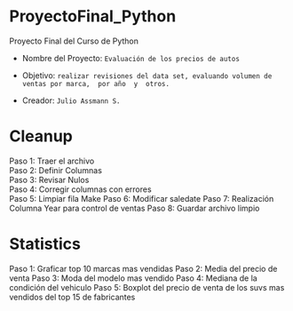 # ProyectoFinal_Python
Proyecto Final del Curso de Python

-   Nombre del Proyecto: `Evaluación de los precios de autos`

-   Objetivo:  `realizar revisiones del data set, evaluando volumen de ventas por marca,  por año  y  otros.`

-   Creador: `Julio Assmann S.`

# Cleanup
Paso 1: Traer el archivo  
Paso 2: Definir Columnas  
Paso 3: Revisar Nulos  
Paso 4: Corregir columnas con errores  
Paso 5: Limpiar fila Make 
Paso 6: Modificar saledate
Paso 7: Realización Columna Year para control de ventas 
Paso 8: Guardar archivo limpio

# Statistics
Paso 1: Graficar top 10 marcas mas vendidas
Paso 2: Media del precio de venta 
Paso 3: Moda del modelo mas vendido
Paso 4: Mediana de la condición del vehiculo
Paso 5: Boxplot del precio de venta de los suvs mas vendidos del top 15 de fabricantes




